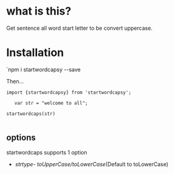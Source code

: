 # what is this?

Get sentence all word start letter to be convert uppercase.

# Installation

`npm i startwordcapsy --save


Then...
```
import {startwordcapsy} from 'startwordcapsy';

   var str = "welcome to all";

startwordcaps(str)


```

## options
startwordcaps supports 1 option
* *strtype*- _toUpperCase/toLowerCase_(Default to toLowerCase)
